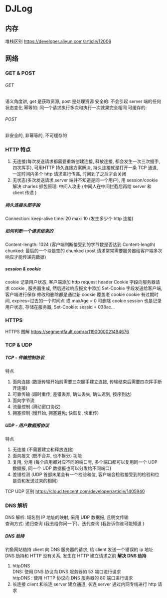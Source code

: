 # DJLog

## 内存
堆栈区别 https://developer.aliyun.com/article/12006

## 网络

### GET & POST
###### GET
语义角度讲, get 是获取资源, post 是处理资源
安全的: 不会引起 server 端的任何状态变化
幂等的: 同一个请求执行多次和执行一次效果完全相同
可缓存的: 
###### POST
非安全的, 非幂等的, 不可缓存的

### HTTP 特点
1. 无连接(每次发送请求都需要重新创建连接, 释放连接, 都会发生一次三次握手, 四次挥手), 可用HTTP 持久连接方案解决, 持久连接就是打开一条 TCP 通道, 一定时间内多个 http 请求进行传递, 时间到了之后才会关闭
2. 无状态(多次发送请求,server 端并不知道是同一个用户), 用 session/cookie 解决
charles 抓包原理: 中间人攻击 (中间人在中间拦截后再给 server 和 client 传递 )

##### 持久连接头部字段
Connection: keep-alive
time: 20
max: 10 (发生多少个 http 连接)
##### 如何判断一个请求结束的
Content-length: 1024 (客户端判断接受到的字节数是否达到 Content-length)  </br>
chunked: 最后的一个块是空的 chunked (post 请求常常需要服务器给客户端多次响应才能传递完数据)  </br>
 
 ##### session &  cookie
 cookie 记录用户状态,  客户端添加 http  request header Cookie 字段向服务器请求 cookie , 服务器生成,  然后通过响应报文中添加 Set-Cookie 字段发送给客户端, 客户端进行保存
 修改和删除都是通过新 cookie 覆盖老 cookie
 cookie 有过期时间, expires=过去的一个时间点 或 maxAge = 0 可删除 cookie
 session 也是记录用户状态, 存储在服务器, Set-Cookie: sessid = 038ac...
 
 ### HTTPS
 HTTPS 图解 https://segmentfault.com/a/1190000021494676

### TCP & UDP
##### TCP - 传输控制协议
特点
1. 面向连接 (数据传输开始前需要三次握手建立连接, 传输结束后需要四次挥手断开连接)
2. 可靠传输 (超时重传, 差错丢弃, 确认丢失, 确认迟到, 按序到达) 
3. 面向字节流
4. 流量控制 (滑动窗口协议)
5. 拥塞控制 (慢开始, 拥塞避免; 快恢复, 快重传)

##### UDP - 用户数据报协议
特点
1. 无连接 (不需要建立和释放连接)
2. 面向报文 (既不合并, 也不拆分)
功能
1. 复用, 分用 (每个应用都对应不同的端口号, 多个端口都可以复用同一个 UDP 数据报, 同一个 UDP 数据报也可以分发给不同端口)
2. 差错检测 (UDP 首部末尾会有一个检验和位, 客户端会检验接受到的检验和位是否和发送过来的相同)

TCP UDP 区别 https://cloud.tencent.com/developer/article/1405940

### DNS 解析
 DNS 解析: 域名到 IP 地址的映射, 采用 UDP 数据报, 且明文传输   </br>
 查询方式: 递归查询 (我去给你问一下)、迭代查询 (我告诉你谁可能知道 )   </br>
 ##### DNS 劫持
 钓鱼网站劫持 client 向 DNS 服务器的请求, 给 client 发送一个错误的 ip 地址   </br>
 DNS 劫持和 HTTP 没有关系, 发生在 HTTP 建立请求之前
 **解决 DNS 劫持**
 1. httpDNS  
DNS: 使用 DNS 协议向 DNS 服务器的 53 端口进行请求   </br>
httpDNS : 使用 HTTP 协议向 DNS 服务器的 80 端口进行请求   </br>
2. 长连接
 client 和长连 server 建立通道, 长连 server 通过内网专线进行 http 请求
 
 
